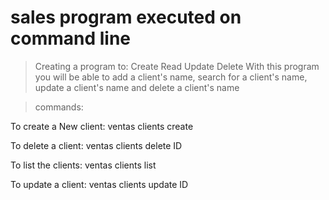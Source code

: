 # sales program executed on command line

>Creating a program to:
Create
Read
Update
Delete
>With this program you will be able to add a client's name, search for a client's name, update a client's name and delete a client's name


>commands:

To create a New client: ventas clients create

To delete a client: ventas clients delete ID

To list the clients: ventas clients list

To update a client: ventas clients update ID



